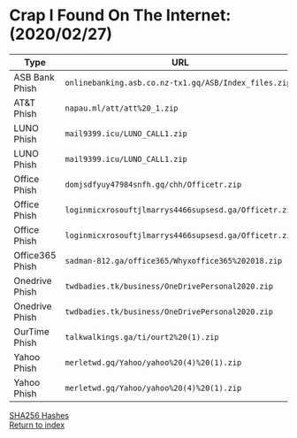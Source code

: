 <h1>Crap I Found On The Internet: (2020/02/27)</h1>

|Type           |URL                                                  |IP               |Exfil Email(s)                             |
|---------------|-----------------------------------------------------|-----------------|-------------------------------------------|
|ASB Bank Phish |`onlinebanking.asb.co.nz-tx1.gq/ASB/Index_files.zip` |`54.205.148.239` |`N/A`                                      |
|AT&T Phish     |`napau.ml/att/att%20_1.zip`                          |`178.159.36.97`  |`beccahenson5@gmail.com`                   |
|LUNO Phish     |`mail9399.icu/LUNO_CALL1.zip`                        |`102.130.115.253`|`eduarda.mandlate25@gmail.com`             |
|LUNO Phish     |`mail9399.icu/LUNO_CALL1.zip`                        |`102.130.115.253`|`lunoupdate@yandex.com`                    |
|Office Phish   |`domjsdfyuy47984snfh.gq/chh/Officetr.zip`            |`178.159.36.96`  |`email.lucifer@yandex.com`                 |
|Office Phish   |`loginmicxrosouftjlmarrys4466supsesd.ga/Officetr.zip`|`178.159.36.96`  |`email.lucifer@yandex.com`                 |
|Office Phish   |`loginmicxrosouftjlmarrys4466supsesd.ga/Officetr.zip`|`178.159.36.96`  |`jaja@officialconnectiz.com`               |
|Office365 Phish|`sadman-812.ga/office365/Whyxoffice365%202018.zip`   |`54.93.242.137`  |`N/A (hasn't been set up yet)`             |
|Onedrive Phish |`twdbadies.tk/business/OneDrivePersonal2020.zip`     |`192.210.199.66` |`kensteinman.walkervvorldtrade@outlook.com`|
|Onedrive Phish |`twdbadies.tk/business/OneDrivePersonal2020.zip`     |`192.210.199.66` |`raymond012020@gmail.com`                  |
|OurTime Phish  |`talkwalkings.ga/ti/ourt2%20(1).zip`                 |`192.210.199.66` |`tottimail11@gmail.com`                    |
|Yahoo Phish    |`merletwd.gq/Yahoo/yahoo%20(4)%20(1).zip`            |`198.23.213.235` |`mybizarena@yahoo.com`                     |
|Yahoo Phish    |`merletwd.gq/Yahoo/yahoo%20(4)%20(1).zip`            |`198.23.213.235` |`myteam5000k@gmail.com`                    |

<a href="/archive/crap-i-found-2020-02-27-sha256sums.txt">SHA256 Hashes</a><br>
<a href="/">Return to index</a>